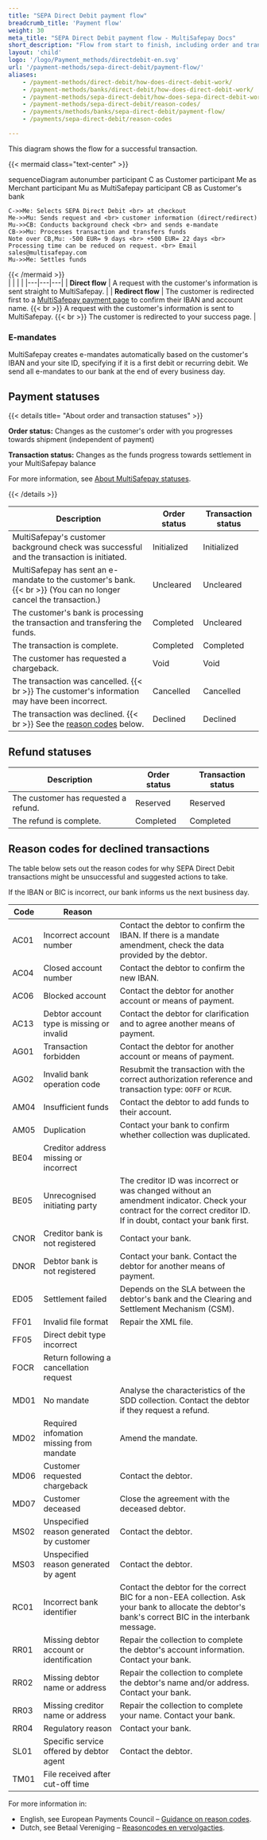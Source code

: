 ```yaml
---
title: "SEPA Direct Debit payment flow"
breadcrumb_title: 'Payment flow'
weight: 30
meta_title: "SEPA Direct Debit payment flow - MultiSafepay Docs"
short_description: "Flow from start to finish, including order and transaction status changes"
layout: 'child'
logo: '/logo/Payment_methods/directdebit-en.svg'
url: '/payment-methods/sepa-direct-debit/payment-flow/'
aliases: 
    - /payment-methods/direct-debit/how-does-direct-debit-work/
    - /payment-methods/banks/direct-debit/how-does-direct-debit-work/
    - /payment-methods/sepa-direct-debit/how-does-sepa-direct-debit-work/
    - /payment-methods/sepa-direct-debit/reason-codes/
    - /payments/methods/banks/sepa-direct-debit/payment-flow/
    - /payments/sepa-direct-debit/reason-codes

---
```


This diagram shows the flow for a successful transaction.

{{< mermaid class="text-center" >}}

sequenceDiagram
    autonumber
    participant C as Customer
    participant Me as Merchant
    participant Mu as MultiSafepay
    participant CB as Customer's bank
    
    C->>Me: Selects SEPA Direct Debit <br> at checkout
    Me->>Mu: Sends request and <br> customer information (direct/redirect)
    Mu->>CB: Conducts background check <br> and sends e-mandate
    CB->>Mu: Processes transaction and transfers funds 
    Note over CB,Mu: -500 EUR= 9 days <br> +500 EUR= 22 days <br> Processing time can be reduced on request. <br> Email sales@multisafepay.com
    Mu->>Me: Settles funds

{{< /mermaid >}}
&nbsp;  
|  |  |  |
|---|---|---|
| **Direct flow** | A request with the customer's information is sent straight to MultiSafepay. | 
| **Redirect flow** | The customer is redirected first to a [MultiSafepay payment page](/payment-pages/) to confirm their IBAN and account name. {{< br >}} A request with the customer's information is sent to MultiSafepay. {{< br >}} The customer is redirected to your success page. | 

### E-mandates

MultiSafepay creates e-mandates automatically based on the customer's IBAN and your site ID, specifying if it is a
first debit or recurring debit. We send all e-mandates to our bank at the end of every business day.  

## Payment statuses

{{< details title= "About order and transaction statuses" >}}

**Order status:** Changes as the customer's order with you progresses towards shipment (independent of payment)

**Transaction status:** Changes as the funds progress towards settlement in your MultiSafepay balance

For more information, see [About MultiSafepay statuses](/about-payments/multisafepay-statuses/).

{{< /details >}}

| Description | Order status | Transaction status |
|---|---|---|
| MultiSafepay's customer background check was successful and the transaction is initiated. | Initialized  | Initialized |
| MultiSafepay has sent an e-mandate to the customer's bank. {{< br >}} (You can no longer cancel the transaction.) | Uncleared | Uncleared |
| The customer's bank is processing the transaction and transfering the funds. | Completed | Uncleared |
| The transaction is complete.| Completed | Completed |
| The customer has requested a chargeback. | Void | Void |
| The transaction was cancelled. {{< br >}} The customer's information may have been incorrect. | Cancelled   | Cancelled   |
| The transaction was declined. {{< br >}} See the [reason codes](/payment-methods/sepa-direct-debit/payment-flow/#reason-codes-for-declined-transactions) below. | Declined | Declined   |

## Refund statuses

| Description | Order status | Transaction status |
|---|---|---|
| The customer has requested a refund. | Reserved | Reserved |
| The refund is complete. | Completed | Completed | 

## Reason codes for declined transactions

The table below sets out the reason codes for why SEPA Direct Debit transactions might be unsuccessful and suggested actions to take.

If the IBAN or BIC is incorrect, our bank informs us the next business day.

| Code | Reason | |
|-----|-------|---|
|AC01|Incorrect account number| Contact the debtor to confirm the IBAN. If there is a mandate amendment, check the data provided by the debtor. |
|AC04|Closed account number| Contact the debtor to confirm the new IBAN. |
|AC06|Blocked account| Contact the debtor for another account or means of payment. |
|AC13|Debtor account type is missing or invalid | Contact the debtor for clarification and to agree another means of payment. |
|AG01|Transaction forbidden| Contact the debtor for another account or means of payment. |
|AG02|Invalid bank operation code| Resubmit the transaction with the correct authorization reference and transaction type: `OOFF` or `RCUR`. |
|AM04|Insufficient funds| Contact the debtor to add funds to their account. |
|AM05|Duplication| Contact your bank to confirm whether collection was duplicated. |
|BE04|Creditor address missing or incorrect| |
|BE05|Unrecognised initiating party| The creditor ID was incorrect or was changed without an amendment indicator. Check your contract for the correct creditor ID. If in doubt, contact your bank first. |
|CNOR|Creditor bank is not registered | Contact your bank. |
|DNOR|Debtor bank is not registered | Contact your bank. Contact the debtor for another means of payment. |
|ED05|Settlement failed | Depends on the SLA between the debtor's bank and the Clearing and Settlement Mechanism (CSM). |
|FF01|Invalid file format| Repair the XML file. |
|FF05|Direct debit type incorrect| |
|FOCR|Return following a cancellation request| |
|MD01|No mandate| Analyse the characteristics of the SDD collection. Contact the debtor if they request a refund. |
|MD02|Required infomation missing from mandate| Amend the mandate.  |
|MD06|Customer requested chargeback| Contact the debtor. |
|MD07|Customer deceased| Close the agreement with the deceased debtor. |
|MS02|Unspecified reason generated by customer| Contact the debtor. |
|MS03|Unspecified reason generated by agent| Contact the debtor. |
|RC01|Incorrect bank identifier | Contact the debtor for the correct BIC for a non-EEA collection. Ask your bank to allocate the debtor's bank's correct BIC in the interbank message. |
|RR01|Missing debtor account or identification| Repair the collection to complete the debtor's account information. Contact your bank. |
|RR02|Missing debtor name or address| Repair the collection to complete the debtor's name and/or address. Contact your bank. |
|RR03|Missing creditor name or address| Repair the collection to complete your name. Contact your bank. |
|RR04|Regulatory reason| Contact your bank. |
|SL01|Specific service offered by debtor agent| Contact the debtor. |
|TM01|File received after cut-off time| |

For more information in:

- English, see European Payments Council – [Guidance on reason codes](https://www.europeanpaymentscouncil.eu/sites/default/files/kb/file/2019-05/EPC173-14%20v5.0%20Guidance%20on%20Reason%20Codes%20for%20SDD%20R-transactions.pdf). 
- Dutch, see Betaal Vereniging – [Reasoncodes en vervolgacties](https://www.betaalvereniging.nl/wp-content/uploads/Reasoncodes-en-vervolgacties-Europese-incasso.pdf).




